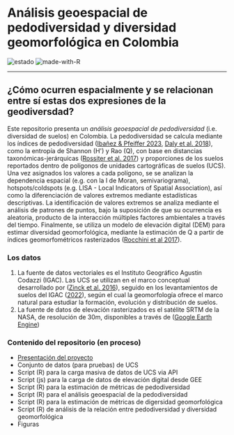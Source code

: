 # Análisis geoespacial de pedodiversidad y diversidad geomorfológica en Colombia
![estado](https://img.shields.io/badge/estado-en_progreso-lightgrey&?style=for-the-badge&color=%23EEC900) ![made-with-R](https://img.shields.io/badge/R-276DC3?style=for-the-badge&logo=r&logoColor=white)

---
**¿Cómo ocurren espacialmente y se relacionan entre sí estas dos expresiones de la geodiversdad?**
---

Este repositorio presenta un *análisis geoespacial de pedodiversidad* (i.e. diversidad de suelos) en Colombia. La pedodiversidad se calcula mediante los índices de pedodiversidad ([Ibañez & Pfeiffer 2023](https://www.sciencedirect.com/science/article/abs/pii/B9780128229743000045?via%3Dihub), [Daly et al. 2018](https://www.mdpi.com/2227-7390/6/7/119)), como la entropía de Shannon (H') y Rao (Q), con base en distancias taxonómicas-jerárquicas ([Rossiter et al. 2017](https://www.sciencedirect.com/science/article/abs/pii/S0016706116303901)) y proporciones de los suelos reportados dentro de polígonos de unidades cartográficas de suelos (UCS). Una vez asignados los valores a cada polígono, se se analizan la dependencia espacial (e.g. con la I de Moran, semivariograma), hotspots/coldspots (e.g. LISA - Local Indicators of Spatial Association), así como la diferenciación de valores extremos mediante estadísticas descriptivas. La identificación de valores extremos se analiza mediante el análisis de patrones de puntos, bajo la suposición de que su ocurrencia es aleatoria, producto de la interacción múltiples factores ambientales a través del tiempo. Finalmente, se utiliza un modelo de elevación digital (DEM)  para estimar diversidad geomorfológica, mediante la estimación de Q a partir de índices geomorfométricos rasterizados ([Rocchini et al 2017](https://www.sciencedirect.com/science/article/abs/pii/S1470160X16304319)).   

### Los datos
1. La fuente de datos vectoriales es el Instituto Geográfico Agustin Codazzi (IGAC). Las UCS se utilizan en el marco conceptual desarrollado por ([Zinck et al. 2016](https://link.springer.com/book/10.1007/978-3-319-19159-1)), seguido en los levantamientos de suelos del IGAC 
([2022](https://www.igac.gov.co/sites/default/files/listadomaestro/in-agr-pc02-05_elaboracion_de_cartografia_geomorfologica_0.pdf)), según el cual la geomorfología ofrece el marco natural para estudiar la formación, evolución y distribución de suelos.
2. La fuente de datos de elevación rasterizados es el satélite SRTM de la NASA, de resolución de 30m, disponibles a través de ([Google Earth Engine](https://developers.google.com/earth-engine/datasets/catalog/USGS_SRTMGL1_003?hl=es-419))

### Contenido del repositorio (en proceso)
- [Presentación del proyecto](https://cmguiob.github.io/pedodiv-colombia/2025_SLIDES_Pedodiversidad-Colombia.html#/pedodiversidad-en-colombia)
- Conjunto de datos (para pruebas) de UCS
- Script (R) para la carga masiva de datos de UCS via API
- Script (js) para la carga de datos de elevación digital desde GEE
- Script (R) para la estimación de métricas de pedodiversidad 
- Script (R) para el análisis geoespacial de la pedodiversidad
- Script (R) para la estimación de métricas de digersidad geomorfológica
- Script (R) de análisis de la relación entre pedodiversidad y diversidad geomorfológica
- Figuras
